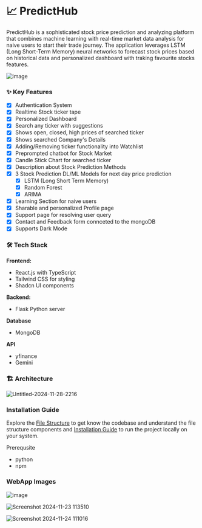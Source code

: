 # 📈 PredictHub

PredictHub is a sophisticated stock price prediction and analyzing platform that combines machine learning with real-time market data analysis for naive users to start their trade journey. The application leverages LSTM (Long Short-Term Memory) neural networks to forecast stock prices based on historical data and personalized dashboard with traking favourite stocks features. 

![image](https://github.com/user-attachments/assets/01a1eae3-79e7-4ddd-8897-8b6862af2118)


### ✨ Key Features

- [x] Authentication System
- [x] Realtime Stock ticker tape
- [x] Personalized Dashboard
- [x] Search any ticker with suggestions
- [x] Shows open, closed, high prices of searched ticker
- [x] Shows searched Company's Details 
- [x] Adding/Removing ticker functionality into Watchlist
- [x] Preprompted chatbot for Stock Market
- [x] Candle Stick Chart for searched ticker 
- [x] Description about Stock Prediction Methods
- [x] 3 Stock Prediction DL/ML Models for next day price prediction
    - [x] LSTM (Long Short Term Memory)
    - [x] Random Forest
    - [x] ARIMA
- [x] Learning Section for naive users
- [x] Sharable and personalized Profile page
- [x] Support page for resolving user query
- [x] Contact and Feedback form connceted to the mongoDB
- [x] Supports Dark Mode 

### 🛠️ Tech Stack

**Frontend:**
- React.js with TypeScript
- Tailwind CSS for styling
- Shadcn UI components

**Backend:**
- Flask Python server

**Database**
- MongoDB 

**API**
- yfinance
- Gemini


### 🏗️ Architecture

![Untitled-2024-11-28-2216](https://github.com/user-attachments/assets/3fa6ac3e-55dd-46ce-a999-8c2ea2edd349)

### Installation Guide

Explore the [File Structure](FILE_STRUCTURE.md) to get know the codebase and understand the file structure components and [Installation Guide](INSTALLATION.md) to run the project locally on your system.

Prerequsite
- python
- npm

### WebApp Images

![image](https://github.com/user-attachments/assets/f6f2ce2c-9104-42ab-ac71-ab82e29842b0)

![Screenshot 2024-11-23 113510](https://github.com/user-attachments/assets/513847d9-5155-4879-a33e-f8a8fe1061b3)

![Screenshot 2024-11-24 111016](https://github.com/user-attachments/assets/7a9a6708-ff86-47cb-b3ff-746e85e02f3d)
